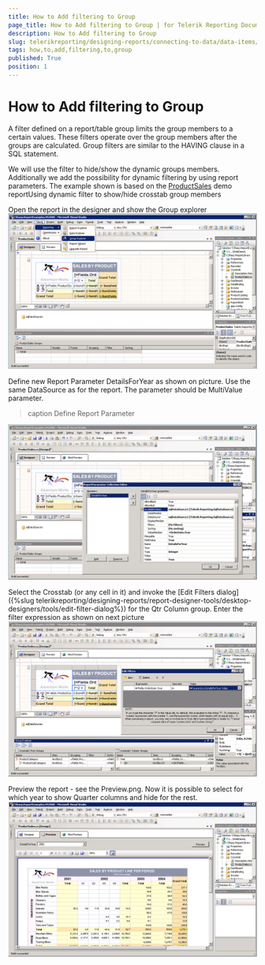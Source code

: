 ```yaml
---
title: How to Add filtering to Group
page_title: How to Add filtering to Group | for Telerik Reporting Documentation
description: How to Add filtering to Group
slug: telerikreporting/designing-reports/connecting-to-data/data-items/grouping-data-/how-to-add-filtering-to-group
tags: how,to,add,filtering,to,group
published: True
position: 1
---
```


# How to Add filtering to Group



A filter defined on a report/table group limits the group members to
      a certain values. These filters operate over the group members after the
      groups are calculated. Group filters are similar to the HAVING clause in
      a SQL statement.
		

We will use the filter to hide/show the dynamic groups members.
		Additionally we add the possibility for dynamic filtering by using report
		parameters. The example shown is based on the [ProductSales](https://demos.telerik.com/reporting/product-sales/silverlight-demo.aspx)
 demo reportUsing dynamic filter to show/hide crosstab group members

Open the report in the designer and show the Group explorer
            ![](images/DataItems/diGroupExplorer.PNG)

Define new Report Parameter DetailsForYear as shown on
            picture. Use the same DataSource as for the report. The parameter
            should be MultiValue parameter.
>caption Define Report Parameter

![](images/DataItems/diReportParameter.PNG)

Select the Crosstab (or any cell in it) and invoke the
            [Edit Filters
            dialog]({%slug telerikreporting/designing-reports/report-designer-tools/desktop-designers/tools/edit-filter-dialog%}) for the Qtr Column group. Enter the filter
            expression as shown on next picture![](images/DataItems/diSetFilter.PNG)

Preview the report - see the Preview.png. Now it is possible
            to select for which year to show Quarter columns and hide for the rest.![](images/DataItems/diPreview.PNG)
